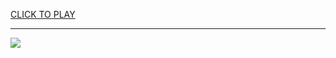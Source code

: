 
<a href="https://premium76.site?title=unblocked_the_game&ref=13M">CLICK TO PLAY</a></h3>
<hr>

<a href="https://premium76.site?title=unblocked_the_game&ref=13M"><img src="https://clearcache.store/games.png"></a>


